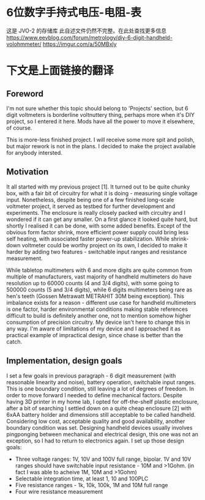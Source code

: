 # 6位数字手持式电压-电阻-表
这是 JVO-2 的存储库 此自述文件仍然不完整。在此处查找更多信息
https://www.eevblog.com/forum/metrology/diy-6-digit-handheld-volohmmeter/
https://imgur.com/a/50MBxly


# 下文是上面链接的翻译

## Foreword
I'm not sure whether this topic should belong to 'Projects' section, but 6 digit voltmeters is borderline voltnuttery thing, perhaps more when it's DIY project, so I entered it here. Mods have all the power to move it elsewhere, of course.

This is more-less finished project. I will receive some more spit and polish, but major rework is not in the plans. I decided to make the project available for anybody intersted.

## Motivation
It all started with my previous project [1]. It turned out to be quite chunky box, with a fair bit of circuitry for what it is doing - measuring single voltage input. Nonetheless, despite being one of a few finished long-scale voltmeter project, it served as testbed for further development and experiments. The enclosure is really closely packed with circuitry and I wondered if it can get any smaller. On a first glance it looked quite hard, but shortly I realised it can be done, with some added benefits. Except of the obvious form factor shrink, more efficient power supply could bring less self heating, with associated faster power-up stabilization. While shrink-down voltmeter could be worthy project on its own, I decided to make it harder by adding two features - switchable input ranges and resistance measurement.

While tabletop multimeters with 6 and more digits are quite common from multiple of manufacturers, vast majority of handheld multimeters do have resolution up to 60000 counts (4 and 3/4 digits), with some going to 500000 counts (5 and 3/4 digits), while 6 digits multimeters being rare as hen's teeth (Gossen Metrawatt METRAHIT 30M being exception). This imbalance exists for a reason - different use case for handheld multimeters is one factor, harder environmental conditions making stable references difficult to build is definitely another one, not to mention somehow higher consumption of precision circuitry. My device isn't here to change this in any way. I'm aware of limitations of my device and I approached it as practical example of impractical design, since chase is better than the catch.

## Implementation, design goals
I set a few goals in previous paragraph - 6 digit measurement (with reasonable linearity and noise), battery operation, switchable input ranges. This is one boundary condition, still leaving a lot of degrees of freedom. In order to move forward I needed to define mechanical factors. Despite having 3D printer in my home lab, I opted for off-the-shelf plastic enclosure, after a bit of searching I settled down on a quite cheap enclosure [2] with 6xAA battery holder and dimensions still acceptable to be called handheld. 
Considering low cost, acceptable quality and good availability, another boundary condition was set. Designing handheld devices usually involves pingponging between mechanical and electrical design, this one was not an exception, so I had to return to electronics again.
I set up those design goals:
- Three voltage ranges: 1V, 10V and 100V full range, bipolar. 1V and 10V ranges should have switchable input resistance - 10M and >1Gohm. (in fact I was able to acheive 1M, 10M and >1Gohm)
- Selectable integration time, at least 1, 10 and 100PLC
- Five resistance ranges - 1k, 10k, 100k, 1M and 10M full range
- Four wire resistance measurement